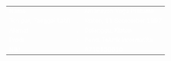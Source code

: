<html>
<body>
<table border = "0" >

<tr>
  <td><font  color="white" size = "3"> Nama </font><td><font color ="white" size = "3">:</font></td> <td> <font color ="white" size = "3">Alfiansyah Yoga Pratama</font></td>
</tr>
<tr>
  <td><font color="white" size = "3"> Tempat, Tanggal Lahir </font><td><font color ="white" size = "3">:</font></td> <td> <font color ="white" size = "3">Klaten, 11 September 1997 </font></td>
</tr>
<tr>
  <td><font  color="white" size = "3"> Alamat </font><td><font color ="white" size = "3">:</font></td> <td> <font color ="white" size = "3">Delanggu, Klaten </font></td>
</tr>
<tr>
  <td><font color="white"size = "3"> Prodi </font><td><font color ="white" size = "3">:</font></td> <td> <font color ="white" size = "3">Pend. Teknik Informatika </font></td>
</tr>
<tr>
  <td><font color="white" size = "3"> NIM </font><td><font color ="white" size = "3">:</font></td> <td> <font color ="white" size = "3">A710150010 </font></td>
</tr>

</table>
</body>
</html>
